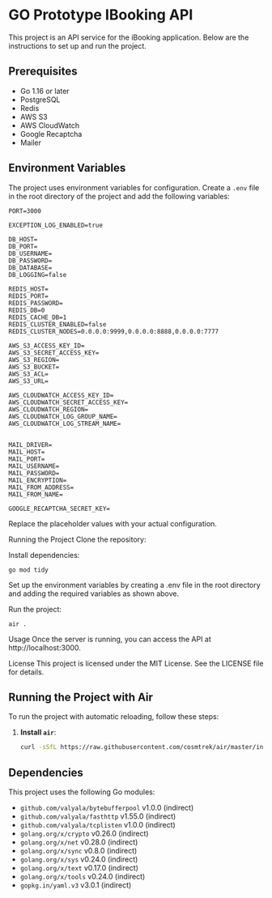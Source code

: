 # GO Prototype IBooking API

This project is an API service for the iBooking application. Below are the instructions to set up and run the project.

## Prerequisites

-   Go 1.16 or later
-   PostgreSQL
-   Redis
-   AWS S3
-   AWS CloudWatch
-   Google Recaptcha
-   Mailer

## Environment Variables

The project uses environment variables for configuration. Create a `.env` file in the root directory of the project and add the following variables:

```properties
PORT=3000

EXCEPTION_LOG_ENABLED=true

DB_HOST=
DB_PORT=
DB_USERNAME=
DB_PASSWORD=
DB_DATABASE=
DB_LOGGING=false

REDIS_HOST=
REDIS_PORT=
REDIS_PASSWORD=
REDIS_DB=0
REDIS_CACHE_DB=1
REDIS_CLUSTER_ENABLED=false
REDIS_CLUSTER_NODES=0.0.0.0:9999,0.0.0.0:8888,0.0.0.0:7777

AWS_S3_ACCESS_KEY_ID=
AWS_S3_SECRET_ACCESS_KEY=
AWS_S3_REGION=
AWS_S3_BUCKET=
AWS_S3_ACL=
AWS_S3_URL=

AWS_CLOUDWATCH_ACCESS_KEY_ID=
AWS_CLOUDWATCH_SECRET_ACCESS_KEY=
AWS_CLOUDWATCH_REGION=
AWS_CLOUDWATCH_LOG_GROUP_NAME=
AWS_CLOUDWATCH_LOG_STREAM_NAME=


MAIL_DRIVER=
MAIL_HOST=
MAIL_PORT=
MAIL_USERNAME=
MAIL_PASSWORD=
MAIL_ENCRYPTION=
MAIL_FROM_ADDRESS=
MAIL_FROM_NAME=

GOOGLE_RECAPTCHA_SECRET_KEY=
```

Replace the placeholder values with your actual configuration.

Running the Project
Clone the repository:

Install dependencies:

```
go mod tidy
```

Set up the environment variables by creating a .env file in the root directory and adding the required variables as shown above.

Run the project:

```
air .
```

Usage
Once the server is running, you can access the API at http://localhost:3000.

License
This project is licensed under the MIT License. See the LICENSE file for details.

## Running the Project with Air

To run the project with automatic reloading, follow these steps:

1. **Install `air`**:
    ```sh
    curl -sSfL https://raw.githubusercontent.com/cosmtrek/air/master/install.sh | sh -s
    ```

## Dependencies

This project uses the following Go modules:

-   `github.com/valyala/bytebufferpool` v1.0.0 (indirect)
-   `github.com/valyala/fasthttp` v1.55.0 (indirect)
-   `github.com/valyala/tcplisten` v1.0.0 (indirect)
-   `golang.org/x/crypto` v0.26.0 (indirect)
-   `golang.org/x/net` v0.28.0 (indirect)
-   `golang.org/x/sync` v0.8.0 (indirect)
-   `golang.org/x/sys` v0.24.0 (indirect)
-   `golang.org/x/text` v0.17.0 (indirect)
-   `golang.org/x/tools` v0.24.0 (indirect)
-   `gopkg.in/yaml.v3` v3.0.1 (indirect)
